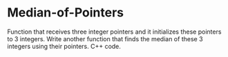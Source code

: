 # Median-of-Pointers
Function that receives three integer pointers and it initializes these pointers to 3 integers. Write another function that finds the median of these 3 integers using their pointers. C++ code.
